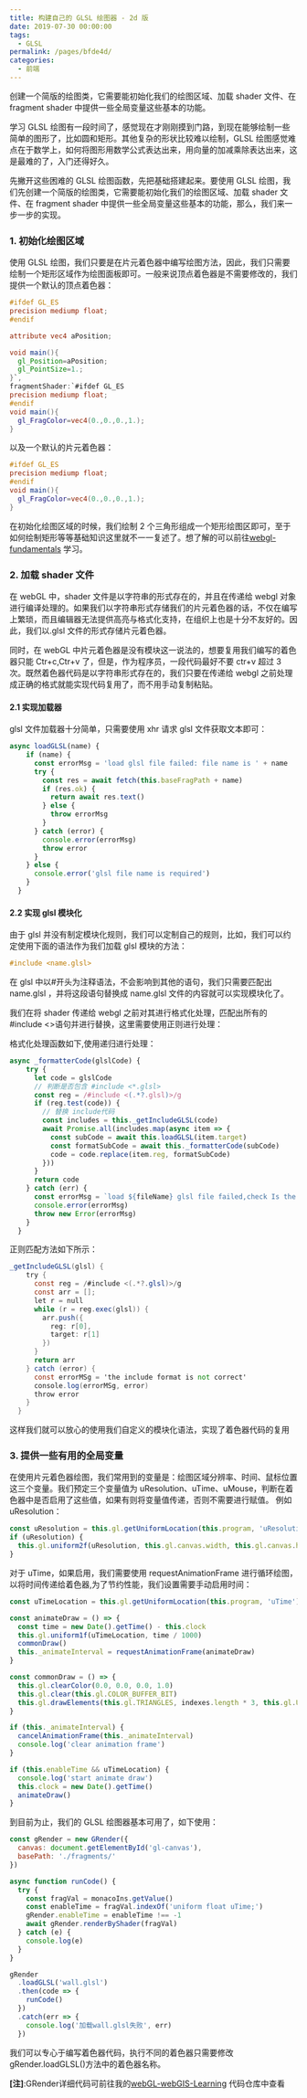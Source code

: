 ```yaml
---
title: 构建自己的 GLSL 绘图器 - 2d 版
date: 2019-07-30 00:00:00
tags: 
  - GLSL
permalink: /pages/bfde4d/
categories: 
  - 前端
---
```


创建一个简版的绘图类，它需要能初始化我们的绘图区域、加载 shader 文件、在 fragment shader 中提供一些全局变量这些基本的功能。

<!-- more -->

学习 GLSL 绘图有一段时间了，感觉现在才刚刚摸到门路，到现在能够绘制一些简单的图形了，比如圆和矩形。其他复杂的形状比较难以绘制，GLSL 绘图感觉难点在于数学上，如何将图形用数学公式表达出来，用向量的加减乘除表达出来，这是最难的了，入门还得好久。

先撇开这些困难的 GLSL 绘图函数，先把基础搭建起来。要使用 GLSL 绘图，我们先创建一个简版的绘图类，它需要能初始化我们的绘图区域、加载 shader 文件、在 fragment shader 中提供一些全局变量这些基本的功能，那么，我们来一步一步的实现。

### 1. 初始化绘图区域

使用 GLSL 绘图，我们只要是在片元着色器中编写绘图方法，因此，我们只需要绘制一个矩形区域作为绘图面板即可。一般来说顶点着色器是不需要修改的，我们提供一个默认的顶点着色器：

```glsl
#ifdef GL_ES
precision mediump float;
#endif

attribute vec4 aPosition;

void main(){
  gl_Position=aPosition;
  gl_PointSize=1.;
}`,
fragmentShader:`#ifdef GL_ES
precision mediump float;
#endif
void main(){
  gl_FragColor=vec4(0.,0.,0.,1.);
}
```

以及一个默认的片元着色器：

```glsl
#ifdef GL_ES
precision mediump float;
#endif
void main(){
  gl_FragColor=vec4(0.,0.,0.,1.);
}
```

在初始化绘图区域的时候，我们绘制 2 个三角形组成一个矩形绘图区即可，至于如何绘制矩形等等基础知识这里就不一一复述了。想了解的可以前往[webgl-fundamentals](https://webglfundamentals.org/webgl/lessons/zh_cn/webgl-fundamentals.html) 学习。

### 2. 加载 shader 文件

在 webGL 中，shader 文件是以字符串的形式存在的，并且在传递给 webgl 对象进行编译处理的。如果我们以字符串形式存储我们的片元着色器的话，不仅在编写上繁琐，而且编辑器无法提供高亮与格式化支持，在组织上也是十分不友好的。因此，我们以.glsl 文件的形式存储片元着色器。

同时，在 webGL 中片元着色器是没有模块这一说法的，想要复用我们编写的着色器只能 Ctr+c,Ctr+v 了，但是，作为程序员，一段代码最好不要 ctr+v 超过 3 次。既然着色器代码是以字符串形式存在的，我们只要在传递给 webgl 之前处理成正确的格式就能实现代码复用了，而不用手动复制粘贴。

#### 2.1 实现加载器

glsl 文件加载器十分简单，只需要使用 xhr 请求 glsl 文件获取文本即可：

```js
async loadGLSL(name) {
    if (name) {
      const errorMsg = 'load glsl file failed: file name is ' + name
      try {
        const res = await fetch(this.baseFragPath + name)
        if (res.ok) {
          return await res.text()
        } else {
          throw errorMsg
        }
      } catch (error) {
        console.error(errorMsg)
        throw error
      }
    } else {
      console.error('glsl file name is required')
    }
  }
```

#### 2.2 实现 glsl 模块化

由于 glsl 并没有制定模块化规则，我们可以定制自己的规则，比如，我们可以约定使用下面的语法作为我们加载 glsl 模块的方法：

```glsl
#include <name.glsl>
```

在 glsl 中以#开头为注释语法，不会影响到其他的语句，我们只需要匹配出 name.glsl ，并将这段语句替换成 name.glsl 文件的内容就可以实现模块化了。

我们在将 shader 传递给 webgl 之前对其进行格式化处理，匹配出所有的 #include <>语句并进行替换，这里需要使用正则进行处理：

格式化处理函数如下,使用递归进行处理：

```js
async _formatterCode(glslCode) {
    try {
      let code = glslCode
      // 判断是否包含 #include <*.glsl>
      const reg = /#include <(.*?.glsl)>/g
      if (reg.test(code)) {
        // 替换 include代码
        const includes = this._getIncludeGLSL(code)
        await Promise.all(includes.map(async item => {
          const subCode = await this.loadGLSL(item.target)
          const formatSubCode = await this._formatterCode(subCode)
          code = code.replace(item.reg, formatSubCode)
        }))
      }
      return code
    } catch (err) {
      const errorMsg = `load ${fileName} glsl file failed,check Is the include format correct`
      console.error(errorMsg)
      throw new Error(errorMsg)
    }
  }
```

正则匹配方法如下所示：

```glsl
_getIncludeGLSL(glsl) {
    try {
      const reg = /#include <(.*?.glsl)>/g
      const arr = [];
      let r = null
      while (r = reg.exec(glsl)) {
        arr.push({
          reg: r[0],
          target: r[1]
        })
      }
      return arr
    } catch (error) {
      const errorMSg = 'the include format is not correct'
      console.log(errorMSg, error)
      throw error
    }
  }
```

这样我们就可以放心的使用我们自定义的模块化语法，实现了着色器代码的复用

### 3. 提供一些有用的全局变量

在使用片元着色器绘图，我们常用到的变量是：绘图区域分辨率、时间、鼠标位置这三个变量。我们预定三个变量值为 uResolution、uTime、uMouse，判断在着色器中是否启用了这些值，如果有则将变量值传递，否则不需要进行赋值。
例如 uResolution：

```js
const uResolution = this.gl.getUniformLocation(this.program, 'uResolution')
if (uResolution) {
  this.gl.uniform2f(uResolution, this.gl.canvas.width, this.gl.canvas.height)
}
```

对于 uTime，如果启用，我们需要使用 requestAnimationFrame 进行循环绘图，以将时间传递给着色器,为了节约性能，我们设置需要手动启用时间：

```js
const uTimeLocation = this.gl.getUniformLocation(this.program, 'uTime')

const animateDraw = () => {
  const time = new Date().getTime() - this.clock
  this.gl.uniform1f(uTimeLocation, time / 1000)
  commonDraw()
  this._animateInterval = requestAnimationFrame(animateDraw)
}

const commonDraw = () => {
  this.gl.clearColor(0.0, 0.0, 0.0, 1.0)
  this.gl.clear(this.gl.COLOR_BUFFER_BIT)
  this.gl.drawElements(this.gl.TRIANGLES, indexes.length * 3, this.gl.UNSIGNED_BYTE, 0)
}

if (this._animateInterval) {
  cancelAnimationFrame(this._animateInterval)
  console.log('clear animation frame')
}

if (this.enableTime && uTimeLocation) {
  console.log('start animate draw')
  this.clock = new Date().getTime()
  animateDraw()
}
```

到目前为止，我们的 GLSL 绘图器基本可用了，如下使用：

```js
const gRender = new GRender({
  canvas: document.getElementById('gl-canvas'),
  basePath: './fragments/'
})

async function runCode() {
  try {
    const fragVal = monacoIns.getValue()
    const enableTime = fragVal.indexOf('uniform float uTime;')
    gRender.enableTime = enableTime !== -1
    await gRender.renderByShader(fragVal)
  } catch (e) {
    console.log(e)
  }
}

gRender
  .loadGLSL('wall.glsl')
  .then(code => {
    runCode()
  })
  .catch(err => {
    console.log('加载wall.glsl失败', err)
  })
```
我们可以专心于编写着色器代码，执行不同的着色器只需要修改gRender.loadGLSL()方法中的着色器名称。

**[注]**:GRender详细代码可前往我的[webGL-webGIS-Learning](https://github.com/zhouzhili/webGL-webGIS-Learning) 代码仓库中查看